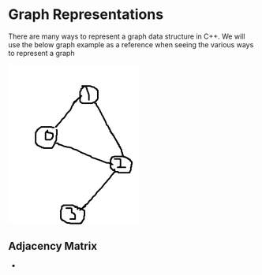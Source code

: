 # Graph Representations

There are many ways to represent a graph data structure in C++. We will use the below graph example as a reference when seeing the various ways to represent a graph

![](images/graph-demo.png)

## Adjacency Matrix

- 
